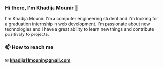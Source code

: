 ### Hi there, I'm Khadija Mounir 👋


<!--[![HitCount](http://hits.dwyl.com/k11mounir/k11mounir.svg)](http://hits.dwyl.com/k11mounir/k11mounir)-->

I'm Khadija Mounir. I'm a computer engineering student and I'm looking for a graduation internship in web development.
I'm passionate about new technologies and i have a great ability to learn new things and contribute positively to projects.

### 📫 How to reach me
 ✉ **khadija11mounir@gmail.com**
 



<!-- - 🌱 I’m currently learning ...
- 👯 I’m looking to collaborate on ...
- 🤔 I’m looking for help with ...
- 💬 Ask me about ...
- 📫 How to reach me: ...
- 😄 Pronouns: ...
- ⚡ Fun fact: ... -->

